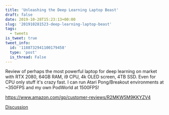 ```yaml
---
title: 'Unleashing the Deep Learning Laptop Beast'
draft: false
date: 2019-10-28T15:23:13+00:00
slug: '201910281523-deep-learning-laptop-beast'
tags:
  - tweets
is_tweet: true
tweet_info:
  id: '1188732941100179458'
  type: 'post'
  is_thread: False
---
```




Review of perhaps the most powerful laptop for deep learning on market with RTX 2080, 64GB RAM, i9 CPU, 4k OLED screen, 4TB SSD. Even for CPU only stuff it's crazy fast. I can run Atari Pong/Breakout environments at ~350FPS and my own PodWorld at 1500FPS!

<https://www.amazon.com/gp/customer-reviews/R2MKW5M9KKYZV4>

[Discussion](https://x.com/sytelus/status/1188732941100179458)
